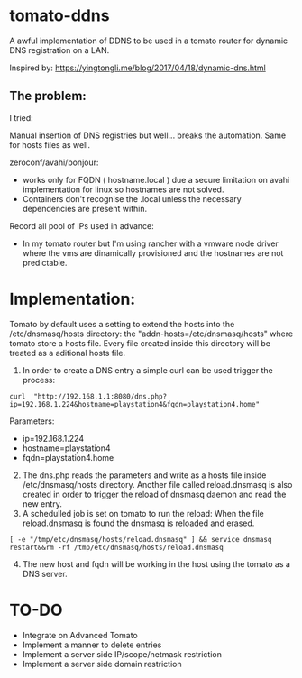 # tomato-ddns
A awful implementation of DDNS to be used in a tomato router for dynamic DNS registration on a LAN.   

Inspired by: https://yingtongli.me/blog/2017/04/18/dynamic-dns.html


## The problem:

I tried:

Manual insertion of DNS registries but well... breaks the automation. Same for hosts files as well. 

zeroconf/avahi/bonjour:
- works only for FQDN ( hostname.local ) due a secure limitation on avahi implementation for linux so hostnames are not solved.
- Containers don't recognise the .local unless the necessary dependencies are present within.


Record all pool of IPs used in advance:
- In my tomato router but I'm using rancher with a vmware node driver where the vms are dinamically provisioned and the hostnames are not predictable.




# Implementation:

Tomato by default uses a setting to extend the hosts into the /etc/dnsmasq/hosts directory: the "addn-hosts=/etc/dnsmasq/hosts" where tomato store a hosts file. Every file created inside this directory will be treated as a aditional hosts file. 


1. In order to create a DNS entry a simple curl can be used trigger the process: 
```
curl  "http://192.168.1.1:8080/dns.php?ip=192.168.1.224&hostname=playstation4&fqdn=playstation4.home" 
```
Parameters:
- ip=192.168.1.224
- hostname=playstation4
- fqdn=playstation4.home

2. The dns.php reads the parameters and write as a hosts file inside  /etc/dnsmasq/hosts directory. Another file called reload.dnsmasq is also created in order to trigger the reload of dnsmasq daemon and read the new entry.
3. A schedulled job is set on tomato to run the reload: When the file reload.dnsmasq is found the dnsmasq is reloaded and erased.
```
[ -e "/tmp/etc/dnsmasq/hosts/reload.dnsmasq" ] && service dnsmasq restart&&rm -rf /tmp/etc/dnsmasq/hosts/reload.dnsmasq
```
4. The new host and fqdn will be working in the host using the tomato as a DNS server. 


# TO-DO
- Integrate on Advanced Tomato
- Implement a manner to delete entries
- Implement a server side IP/scope/netmask restriction
- Implement a server side domain restriction 


